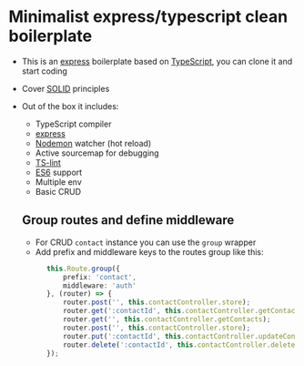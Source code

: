 # Minimalist express/typescript clean boilerplate
- This is an [express](https://expressjs.com/) boilerplate based on [TypeScript](https://www.typescriptlang.org/),
you can clone it and start coding
- Cover [SOLID](https://en.wikipedia.org/wiki/SOLID_(object-oriented_design)) principles
- Out of the box it includes: 
  * TypeScript compiler
  * [express](https://expressjs.com/)
  * [Nodemon](https://nodemon.io/) watcher (hot reload)
  * Active sourcemap for debugging
  * [TS-lint](https://palantir.github.io/tslint/)
  * [ES6](http://es6-features.org/) support
  * Multiple env
  * Basic CRUD
  
  ## Group routes and define middleware
   - For CRUD `contact` instance you can use the `group` wrapper
   - Add prefix and middleware keys to the routes group like this:
  
  ```typescript
        this.Route.group({
            prefix: 'contact',
            middleware: 'auth'
        }, (router) => {
            router.post('', this.contactController.store);
            router.get(':contactId', this.contactController.getContactWithID);
            router.get('', this.contactController.getContacts);
            router.post('', this.contactController.store);
            router.put(':contactId', this.contactController.updateContact);
            router.delete(':contactId', this.contactController.deleteContact);
        });
```
